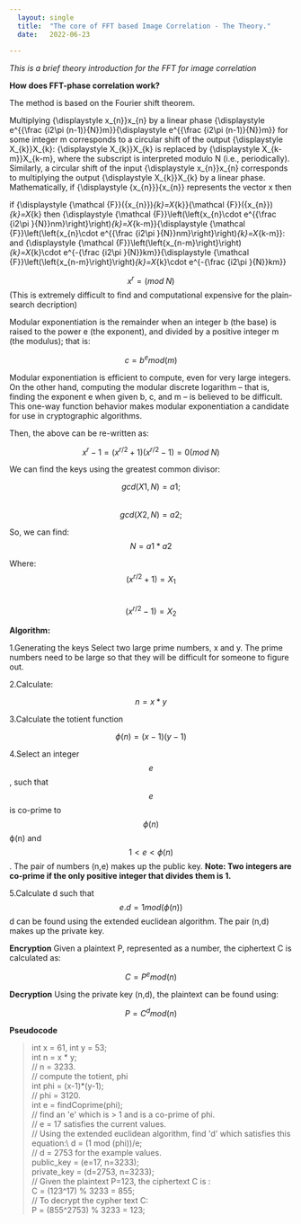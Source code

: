```yaml
---
  layout: single
  title:  "The core of FFT based Image Correlation - The Theory."
  date:   2022-06-23
   
--- 
```


*This is a brief theory introduction for the FFT for image correlation*

**How does FFT-phase correlation work?**

The method is based on the Fourier shift theorem.

Multiplying {\displaystyle x_{n}}x_{n} by a linear phase {\displaystyle e^{{\frac {i2\pi (n-1)}{N}}m}}{\displaystyle e^{{\frac {i2\pi (n-1)}{N}}m}} for some integer m corresponds to a circular shift of the output {\displaystyle X_{k}}X_{k}: {\displaystyle X_{k}}X_{k} is replaced by {\displaystyle X_{k-m}}X_{k-m}, where the subscript is interpreted modulo N (i.e., periodically). Similarly, a circular shift of the input {\displaystyle x_{n}}x_{n} corresponds to multiplying the output {\displaystyle X_{k}}X_{k} by a linear phase. Mathematically, if {\displaystyle \{x_{n}\}}\{x_{n}\} represents the vector x then

if {\displaystyle {\mathcal {F}}(\{x_{n}\})_{k}=X_{k}}{\mathcal {F}}(\{x_{n}\})_{k}=X_{k}
then {\displaystyle {\mathcal {F}}\left(\left\{x_{n}\cdot e^{{\frac {i2\pi }{N}}nm}\right\}\right)_{k}=X_{k-m}}{\displaystyle {\mathcal {F}}\left(\left\{x_{n}\cdot e^{{\frac {i2\pi }{N}}nm}\right\}\right)_{k}=X_{k-m}}:
and {\displaystyle {\mathcal {F}}\left(\left\{x_{n-m}\right\}\right)_{k}=X_{k}\cdot e^{-{\frac {i2\pi }{N}}km}}{\displaystyle {\mathcal {F}}\left(\left\{x_{n-m}\right\}\right)_{k}=X_{k}\cdot e^{-{\frac {i2\pi }{N}}km}}


$$x^r = (mod  \;N) $$ (This is extremely difficult to find and computational expensive for the plain-search decription)

Modular exponentiation is the remainder when an integer b (the base) is raised to the power e (the exponent), and divided by a positive integer m (the modulus); that is:

$$ c = b^{e} mod(m) $$

Modular exponentiation is efficient to compute, even for very large integers. On the other hand, computing the modular discrete logarithm – that is, finding the exponent e when given b, c, and m – is believed to be difficult. This one-way function behavior makes modular exponentiation a candidate for use in cryptographic algorithms.

Then, the above can be re-written as: 

$$x^r - 1 = (x^{r/2}+1)(x^{r/2}-1) = 0 (mod \;N)$$

We can find the keys using the greatest common divisor:

$$gcd(X1, N) = a1;$$\
$$gcd(X2, N) = a2;$$

So, we can find: $$N = a1 * a2$$

Where:\
$$(x^{r/2}+1)=X_1$$\
$$(x^{r/2}-1)=X_2$$

**Algorithm:**

1.Generating the keys
Select two large prime numbers, x and y. The prime numbers need to be large so that they will be difficult for someone to figure out. 

2.Calculate:
 
$$n = x * y $$
 
3.Calculate the totient function 

$$\phi(n) = (x-1)(y-1)$$

4.Select an integer $$e$$, such that $$e$$ is co-prime to $$\phi(n)$$ ϕ(n) and $$1 < e < \phi(n)$$
. The pair of numbers (n,e) makes up the public key.
**Note: Two integers are co-prime if the only positive integer that divides them is 1.**

5.Calculate d such that $$e.d = 1 mod(\phi(n))$$
d can be found using the extended euclidean algorithm. The pair (n,d) makes up the private key.

**Encryption**
Given a plaintext P, represented as a number, the ciphertext C is calculated as:

$$C = P^{e} mod(n)$$

**Decryption**
Using the private key (n,d), the plaintext can be found using:

$$P = C^{d} mod(n)$$

**Pseudocode**

>int x = 61, int y = 53;\
>int n = x * y;\
>// n = 3233.\
>// compute the totient, phi\
>int phi = (x-1)*(y-1);\
>// phi = 3120.\
>int e = findCoprime(phi);\
>// find an 'e' which is > 1 and is a co-prime of phi.\
>// e = 17 satisfies the current values.\
>// Using the extended euclidean algorithm, find 'd' which satisfies this equation:\ 
>d = (1 mod (phi))/e;\
>// d = 2753 for the example values.\
>public_key = (e=17, n=3233);\
>private_key = (d=2753, n=3233);\
>// Given the plaintext P=123, the ciphertext C is :\
>C = (123^17) % 3233 = 855;\
>// To decrypt the cypher text C:\
>P = (855^2753) % 3233 = 123;
